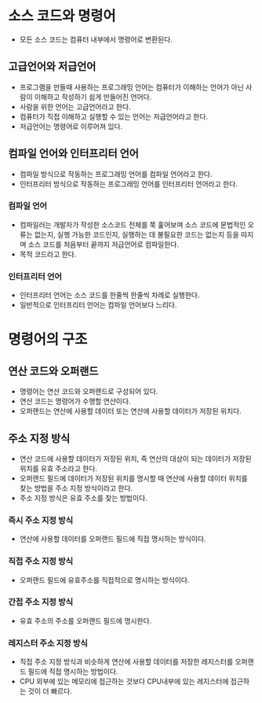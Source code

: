 # 소스 코드와 명령어

- 모든 소스 코드는 컴퓨터 내부에서 명령어로 변환된다.

## 고급언어와 저급언어

- 프로그램을 만들때 사용하는 프로그래밍 언어는 컴퓨터가 이해하는 언어가 아닌 사람이 이해하고 작성하기 쉽게 만들어진 언어다.
- 사람을 위한 언어는 고급언어라고 한다.
- 컴퓨터가 직접 이해하고 실행할 수 있는 언어는 저급언어라고 한다.
- 저급언어는 명령어로 이루어져 있다.

## 컴파일 언어와 인터프리터 언어

- 컴파일 방식으로 작동하는 프로그래밍 언어를 컴파일 언어라고 한다.
- 인터프리터 방식으로 작동하는 프로그래밍 언어를 인터프리터 언어라고 한다.

### 컴파일 언어

- 컴파일러는 개발자가 작성한 소스코드 전체를 쭉 훑어보며 소스 코드에 문법적인 오류는 없는지, 실행 가능한 코드인지, 실행하는 데 불필요한 코드는 없는지 등을 따지며 소스 코드를 처음부터 끝까지 저급언어로 컴파일한다.
- 목적 코드라고 한다.

### 인터프리터 언어

- 인터프리터 언어는 소스 코드를 한줄씩 한줄씩 차례로 실행한다.
- 일반적으로 인터프리터 언어는 컴파일 언어보다 느리다.

# 명령어의 구조

## 연산 코드와 오퍼랜드

- 명령어는 연산 코드와 오퍼랜드로 구성되어 있다.
- 연산 코드는 명령어가 수행할 연산이다.
- 오퍼랜드는 연산에 사용할 데이터 또는 연산에 사용할 데이터가 저장된 위치다.

## 주소 지정 방식

- 연산 코드에 사용할 데이터가 저장된 위치, 즉 연산의 대상이 되는 데이터가 저장된 위치를 유효 주소라고 한다.
- 오퍼랜드 필드에 데이터가 저장된 위치를 명시할 때 연산에 사용할 데이터 위치를 찾는 방법을 주소 지정 방식이라고 한다.
- 주소 지정 방식은 유효 주소를 찾는 방법이다.

### 즉시 주소 지정 방식

- 연산에 사용할 데이터를 오퍼랜드 필드에 직접 명시하는 방식이다.

### 직접 주소 지정 방식

- 오퍼랜드 필드에 유효주소를 직접적으로 명시하는 방식이다.

### 간접 주소 지정 방식

- 유효 주소의 주소를 오퍼랜드 필드에 명시한다.

### 레지스터 주소 지정 방식

- 직접 주소 지정 방식과 비슷하게 연산에 사용할 데이터를 저장한 레지스터를 오퍼랜드 필드에 직접 명시하는 방법이다.
- CPU 외부에 있는 메모리에 접근하는 것보다 CPU내부에 있는 레지스터에 접근하는 것이 더 빠르다.
